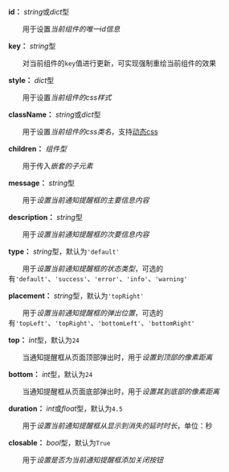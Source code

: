 **id：** *string*或*dict*型

　　用于设置*当前组件的唯一id信息*

**key：** *string*型

　　对当前组件的`key`值进行更新，可实现强制重绘当前组件的效果

**style：** *dict*型

　　用于设置*当前组件的css样式*

**className：** *string*或*dict*型

　　用于设置*当前组件的css类名*，支持[动态css](/advanced-classname)

**children：** *组件型*

　　用于传入*嵌套的子元素*

**message：** *string*型

　　用于*设置当前通知提醒框的主要信息内容*

**description：** *string*型

　　用于*设置当前通知提醒框的次要信息内容*

**type：** *string*型，默认为`'default'`

　　用于*设置当前通知提醒框的状态类型*，可选的有`'default'`、`'success'`、`'error'`、`'info'`、`'warning'`

**placement：** *string*型，默认为`'topRight'`

　　用于*设置当前通知提醒框的弹出位置*，可选的有`'topLeft'`、`'topRight'`、`'bottomLeft'`、`'bottomRight'`

**top：** *int*型，默认为`24`

　　当通知提醒框从页面顶部弹出时，用于*设置到顶部的像素距离*

**bottom：** *int*型，默认为`24`

　　当通知提醒框从页面底部弹出时，用于*设置其到底部的像素距离*

**duration：** *int*或*float*型，默认为`4.5`

　　用于*设置当前通知提醒框从显示到消失的延时时长*，单位：秒

**closable：** *bool*型，默认为`True`

　　用于*设置是否为当前通知提醒框添加关闭按钮*